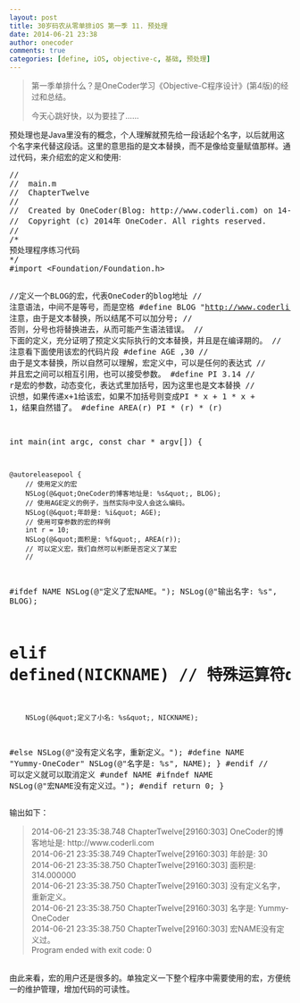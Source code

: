 ```yaml
---
layout: post
title: 30岁码农从零单排iOS 第一季 11. 预处理
date: 2014-06-21 23:38
author: onecoder
comments: true
categories: [define, iOS, objective-c, 基础, 预处理]
---
```

<blockquote>
	<p>
		第一季单排什么？是OneCoder学习《Objective-C程序设计》(第4版)的经过和总结。</p>
	<p>
		今天心跳好快，以为要挂了&hellip;&hellip;</p>
</blockquote>
<p>
	预处理也是Java里没有的概念，个人理解就预先给一段话起个名字，以后就用这个名字来代替这段话。这里的意思指的是文本替换，而不是像给变量赋值那样。通过代码，来介绍宏的定义和使用:</p>
<pre class="brush:csharp;first-line:1;pad-line-numbers:true;highlight:null;collapse:false;">
//
//  main.m
//  ChapterTwelve
//
//  Created by OneCoder(Blog: http://www.coderli.com) on 14-6-21.
//  Copyright (c) 2014年 OneCoder. All rights reserved.
//
/*
预处理程序练习代码
*/
#import &lt;Foundation/Foundation.h&gt;

//定义一个BLOG的宏，代表OneCoder的blog地址
// 注意语法，中间不是等号，而是空格
#define BLOG &quot;http://www.coderli.com&quot;
// 注意，由于是文本替换，所以结尾不可以加分号;
// 否则，分号也将替换进去，从而可能产生语法错误。
// 下面的定义，充分证明了预定义实际执行的文本替换，并且是在编译期的。
// 注意看下面使用该宏的代码片段
#define AGE ,30
// 由于是文本替换，所以自然可以理解，宏定义中，可以是任何的表达式
// 并且宏之间可以相互引用，也可以接受参数。
#define PI 3.14
// r是宏的参数，动态变化，表达式里加括号，因为这里也是文本替换
// 识想，如果传递x+1给该宏，如果不加括号则变成PI * x + 1 * x + 1，结果自然错了。
#define AREA(r)  PI * (r) * (r)

int main(int argc, const char * argv[])
{
   
    @autoreleasepool {
        // 使用定义的宏
        NSLog(@&quot;OneCoder的博客地址是: %s&quot;, BLOG);
        // 使用AGE定义的例子，当然实际中没人会这么编码。
        NSLog(@&quot;年龄是: %i&quot; AGE);
        // 使用可穿参数的宏的样例
        int r = 10;
        NSLog(@&quot;面积是: %f&quot;, AREA(r));
        // 可以定义宏，我们自然可以判断是否定义了某宏
        //
#ifdef NAME
        NSLog(@&quot;定义了宏NAME。&quot;);
        NSLog(@&quot;输出名字: %s&quot;, BLOG);
# elif defined(NICKNAME) // 特殊运算符defined(name)，判断某宏是否定义。
        NSLog(@&quot;定义了小名: %s&quot;, NICKNAME);
#else
        NSLog(@&quot;没有定义名字，重新定义。&quot;);
#define NAME &quot;Yummy-OneCoder&quot;
        NSLog(@&quot;名字是: %s&quot;, NAME);
    }
#endif
    // 可以定义就可以取消定义
#undef NAME
#ifndef NAME
    NSLog(@&quot;宏NAME没有定义过。&quot;);
#endif
    return 0;
}&nbsp;</pre>
<p>
	输出如下：</p>
<blockquote>
	<p>
		2014-06-21 23:35:38.748 ChapterTwelve[29160:303] OneCoder的博客地址是: http://www.coderli.com<br />
		2014-06-21 23:35:38.749 ChapterTwelve[29160:303] 年龄是: 30<br />
		2014-06-21 23:35:38.750 ChapterTwelve[29160:303] 面积是: 314.000000<br />
		2014-06-21 23:35:38.750 ChapterTwelve[29160:303] 没有定义名字，重新定义。<br />
		2014-06-21 23:35:38.750 ChapterTwelve[29160:303] 名字是: Yummy-OneCoder<br />
		2014-06-21 23:35:38.750 ChapterTwelve[29160:303] 宏NAME没有定义过。<br />
		Program ended with exit code: 0</p>
</blockquote>
<p>
	<br />
	由此来看，宏的用户还是很多的。单独定义一下整个程序中需要使用的宏，方便统一的维护管理，增加代码的可读性。</p>

